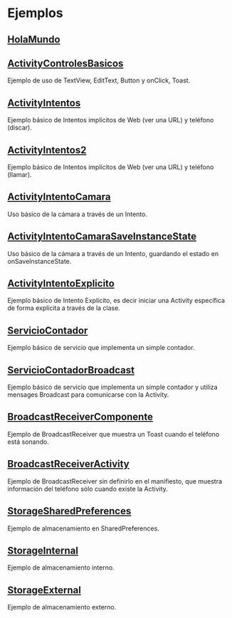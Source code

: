 Ejemplos
========

[HolaMundo](HolaMundo)
-----------

[ActivityControlesBasicos](ActivityControlesBasicos)
--------------------------
Ejemplo de uso de TextView, EditText, Button y onClick, Toast.

[ActivityIntentos](ActivityIntentos)
------------------
Ejemplo básico de Intentos implícitos de Web (ver una URL) y  teléfono (discar).

[ActivityIntentos2](ActivityIntentos2)
------------------
Ejemplo básico de Intentos implícitos de Web (ver una URL) y  teléfono (llamar).

[ActivityIntentoCamara](ActivityIntentoCamara)
-----------------------
Uso básico de la cámara a través de un Intento.

[ActivityIntentoCamaraSaveInstanceState](ActivityIntentoCamaraSaveInstanceState)
-----------------------
Uso básico de la cámara a través de un Intento, guardando el estado en onSaveInstanceState.

[ActivityIntentoExplicito](ActivityIntentoExplicito)
--------------------------
Ejemplo básico de Intento Explícito, es decir iniciar una Activity específica de forma explícita a través de la clase.

[ServicioContador](ServicioContador)
--------------------------
Ejemplo básico de servicio que implementa un simple contador.

[ServicioContadorBroadcast](ServicioContadorBroadcast)
--------------------------
Ejemplo básico de servicio que implementa un simple contador y utiliza mensages Broadcast para comunicarse con la Activity.

[BroadcastReceiverComponente](BroadcastReceiverComponente)
--------------------------
Ejemplo de BroadcastReceiver que muestra un Toast cuando el teléfono está sonando.

[BroadcastReceiverActivity](BroadcastReceiverActivity)
--------------------------
Ejemplo de BroadcastReceiver sin definirlo en el manifiesto, que muestra información del teléfono sólo cuando existe la Activity.

[StorageSharedPreferences](StorageSharedPreferences)
--------------------------
Ejemplo de almacenamiento en SharedPreferences.

[StorageInternal](StorageInternal)
--------------------------
Ejemplo de almacenamiento interno.

[StorageExternal](StorageExternal)
--------------------------
Ejemplo de almacenamiento externo.
